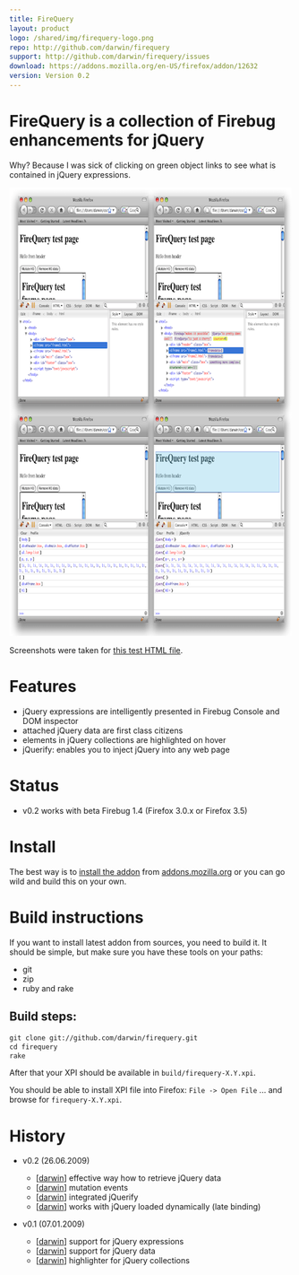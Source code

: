 ```yaml
---
title: FireQuery
layout: product
logo: /shared/img/firequery-logo.png
repo: http://github.com/darwin/firequery
support: http://github.com/darwin/firequery/issues
download: https://addons.mozilla.org/en-US/firefox/addon/12632
version: Version 0.2
---
```


# FireQuery is a collection of Firebug enhancements for jQuery

Why? Because I was sick of clicking on green object links to see what is contained in jQuery expressions.

<a href="/img/intro.png"><img src="/img/intro-small.png" width="800" height="800" class="small-shadow"></a>

Screenshots were taken for [this test HTML file][testsource].

# Features

* jQuery expressions are intelligently presented in Firebug Console and DOM inspector
* attached jQuery data are first class citizens
* elements in jQuery collections are highlighted on hover
* jQuerify: enables you to inject jQuery into any web page

# Status

* v0.2 works with beta Firebug 1.4 (Firefox 3.0.x or Firefox 3.5)

# Install 

The best way is to [install the addon][download] from [addons.mozilla.org](http://addons.mozilla.org) or you can go wild and build this on your own.

# Build instructions

If you want to install latest addon from sources, you need to build it. 
It should be simple, but make sure you have these tools on your paths:

* git
* zip
* ruby and rake

## Build steps:

    git clone git://github.com/darwin/firequery.git
    cd firequery
    rake
  
After that your XPI should be available in ``build/firequery-X.Y.xpi``.

You should be able to install XPI file into Firefox: ``File -> Open File`` ... and browse for ``firequery-X.Y.xpi``.

# History

* v0.2 (26.06.2009)
  * [[darwin][darwin]] effective way how to retrieve jQuery data
  * [[darwin][darwin]] mutation events
  * [[darwin][darwin]] integrated jQuerify
  * [[darwin][darwin]] works with jQuery loaded dynamically (late binding)

* v0.1 (07.01.2009)
  * [[darwin][darwin]] support for jQuery expressions
  * [[darwin][darwin]] support for jQuery data
  * [[darwin][darwin]] highlighter for jQuery collections 

[darwin]: http://github.com/darwin
[download]: https://addons.mozilla.org/en-US/firefox/addon/12632
[firebug]: https://addons.mozilla.org/en-US/firefox/addon/1843
[testsource]: http://github.com/darwin/firequery/tree/master/test/index.html